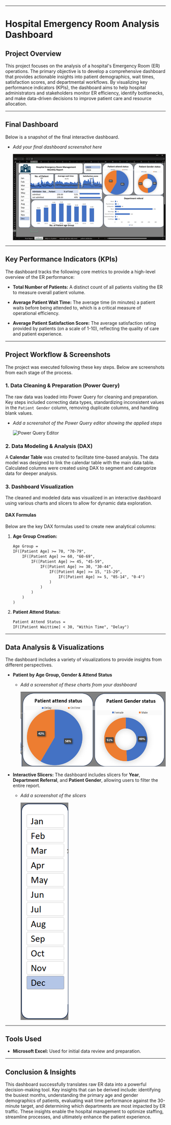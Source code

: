 
-----

# Hospital Emergency Room Analysis Dashboard

## Project Overview

This project focuses on the analysis of a hospital's Emergency Room (ER) operations. The primary objective is to develop a comprehensive dashboard that provides actionable insights into patient demographics, wait times, satisfaction scores, and departmental workflows. By visualizing key performance indicators (KPIs), the dashboard aims to help hospital administrators and stakeholders monitor ER efficiency, identify bottlenecks, and make data-driven decisions to improve patient care and resource allocation.

-----

## Final Dashboard

Below is a snapshot of the final interactive dashboard.

  * *Add your final dashboard screenshot here*
    
    ![Hospital Emergency Room Dashboard](https://github.com/Ritesh01010/Hospital-Emergency-Room-Dashboard/blob/main/Dashboard.png)


-----

## Key Performance Indicators (KPIs)

The dashboard tracks the following core metrics to provide a high-level overview of the ER performance:

  * **Total Number of Patients:** A distinct count of all patients visiting the ER to measure overall patient volume.

  * **Average Patient Wait Time:** The average time (in minutes) a patient waits before being attended to, which is a critical measure of operational efficiency.

  * **Average Patient Satisfaction Score:** The average satisfaction rating provided by patients (on a scale of 1-10), reflecting the quality of care and patient experience.


-----

## Project Workflow & Screenshots

The project was executed following these key steps. Below are screenshots from each stage of the process.

### 1\. Data Cleaning & Preparation (Power Query)

The raw data was loaded into Power Query for cleaning and preparation. Key steps included correcting data types, standardizing inconsistent values in the `Patient Gender` column, removing duplicate columns, and handling blank values.

  * *Add a screenshot of the Power Query editor showing the applied steps*
    
    ![Power Query Editor](path/to/your/power_query_screenshot.png)
    

### 2\. Data Modeling & Analysis (DAX)

A **Calendar Table** was created to facilitate time-based analysis. The data model was designed to link the calendar table with the main data table. Calculated columns were created using DAX to segment and categorize data for deeper analysis.


### 3\. Dashboard Visualization

The cleaned and modeled data was visualized in an interactive dashboard using various charts and slicers to allow for dynamic data exploration.

#### **DAX Formulas**

Below are the key DAX formulas used to create new analytical columns:

1.  **Age Group Creation:**

    ```dax
    Age Group =
    IF([Patient Age] >= 70, "70-79",
        IF([Patient Age] >= 60, "60-69",
            IF([Patient Age] >= 45, "45-59",
                IF([Patient Age] >= 30, "30-44",
                    IF([Patient Age] >= 15, "15-29",
                        IF([Patient Age] >= 5, "05-14", "0-4")
                    )
                )
            )
        )
    )
    ```

2.  **Patient Attend Status:**

    ```dax
    Patient Attend Status =
    IF([Patient Waittime] < 30, "Within Time", "Delay")
    ```

-----

## Data Analysis & Visualizations

The dashboard includes a variety of visualizations to provide insights from different perspectives.

  * **Patient by Age Group, Gender & Attend Status**

      * *Add a screenshot of these charts from your dashboard*
        
        ![Demographic and Status Charts](https://github.com/Ritesh01010/Hospital-Emergency-Room-Dashboard/blob/main/Charts.png)
        



  * **Interactive Slicers:** The dashboard includes slicers for **Year**, **Department Referral**, and **Patient Gender**, allowing users to filter the entire report.

      * *Add a screenshot of the slicers*
        
        ![Slicers](https://github.com/Ritesh01010/Hospital-Emergency-Room-Dashboard/blob/main/Slicer.png)
        

-----

## Tools Used

  
  * **Microsoft Excel:** Used for initial data review and preparation.

-----

## Conclusion & Insights

This dashboard successfully translates raw ER data into a powerful decision-making tool. Key insights that can be derived include: identifying the busiest months, understanding the primary age and gender demographics of patients, evaluating wait time performance against the 30-minute target, and determining which departments are most impacted by ER traffic. These insights enable the hospital management to optimize staffing, streamline processes, and ultimately enhance the patient experience.
